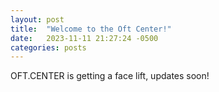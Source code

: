 ```yaml
---
layout: post
title:  "Welcome to the Oft Center!"
date:   2023-11-11 21:27:24 -0500
categories: posts
---
```

OFT.CENTER is getting a face lift, updates soon!